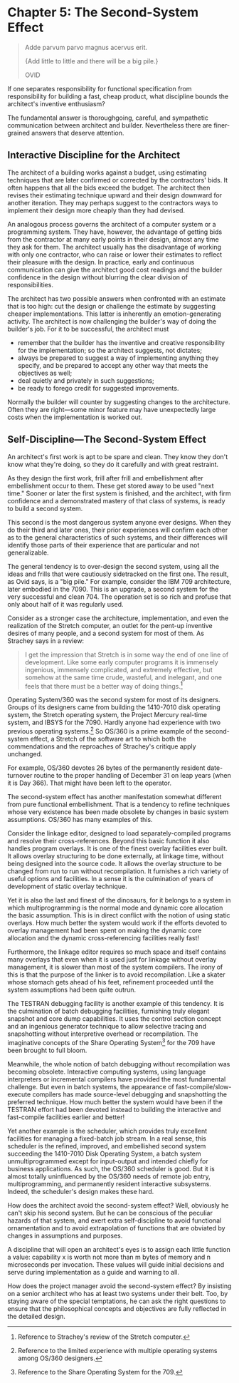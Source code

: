 # Chapter 5: The Second-System Effect

> Adde parvum parvo magnus acervus erit.
>
> {Add little to little and there will be a big pile.}
>
> OVID

If one separates responsibility for functional specification from responsibility for building a fast, cheap product, what discipline bounds the architect's inventive enthusiasm?

The fundamental answer is thoroughgoing, careful, and sympathetic communication between architect and builder. Nevertheless there are finer-grained answers that deserve attention.

## Interactive Discipline for the Architect

The architect of a building works against a budget, using estimating techniques that are later confirmed or corrected by the contractors' bids. It often happens that all the bids exceed the budget. The architect then revises their estimating technique upward and their design downward for another iteration. They may perhaps suggest to the contractors ways to implement their design more cheaply than they had devised.

An analogous process governs the architect of a computer system or a programming system. They have, however, the advantage of getting bids from the contractor at many early points in their design, almost any time they ask for them.
The architect usually has the disadvantage of working with only one contractor, who can raise or lower their estimates to reflect their pleasure with the design. In practice, early and continuous communication can give the architect good cost readings and the builder confidence in the design without blurring the clear division of responsibilities.

The architect has two possible answers when confronted with an estimate that is too high: cut the design or challenge the estimate by suggesting cheaper implementations. This latter is inherently an emotion-generating activity. The architect is now challenging the builder's way of doing the builder's job. For it to be successful, the architect must

- remember that the builder has the inventive and creative responsibility for the implementation; so the architect suggests, not dictates;
- always be prepared to suggest a way of implementing anything they specify, and be prepared to accept any other way that meets the objectives as well;
- deal quietly and privately in such suggestions;
- be ready to forego credit for suggested improvements.

Normally the builder will counter by suggesting changes to the architecture. Often they are right—some minor feature may have unexpectedly large costs when the implementation is worked out.

## Self-Discipline—The Second-System Effect

An architect's first work is apt to be spare and clean. They know they don't know what they're doing, so they do it carefully and with great restraint.

As they design the first work, frill after frill and embellishment after embellishment occur to them. These get stored away to be used "next time." Sooner or later the first system is finished, and the architect, with firm confidence and a demonstrated mastery of that class of systems, is ready to build a second system.

This second is the most dangerous system anyone ever designs. When they do their third and later ones, their prior experiences will confirm each other as to the general characteristics of such systems, and their differences will identify those parts of their experience that are particular and not generalizable.

The general tendency is to over-design the second system, using all the ideas and frills that were cautiously sidetracked on the first one. The result, as Ovid says, is a "big pile." For example, consider the IBM 709 architecture, later embodied in the 7090. This is an upgrade, a second system for the very successful and clean 704. The operation set is so rich and profuse that only about half of it was regularly used.

Consider as a stronger case the architecture, implementation, and even the realization of the Stretch computer, an outlet for the pent-up inventive desires of many people, and a second system for most of them. As Strachey says in a review:

> I get the impression that Stretch is in some way the end of one line of development. Like some early computer programs it is immensely ingenious, immensely complicated, and extremely effective, but somehow at the same time crude, wasteful, and inelegant, and one feels that there must be a better way of doing things.[^1]

[^1]: Reference to Strachey's review of the Stretch computer.

Operating System/360 was the second system for most of its designers. Groups of its designers came from building the 1410-7010 disk operating system, the Stretch operating system, the Project Mercury real-time system, and IBSYS for the 7090. Hardly anyone had experience with two previous operating systems.[^2] So OS/360 is a prime example of the second-system effect, a Stretch of the software art to which both the commendations and the reproaches of Strachey's critique apply unchanged.

[^2]: Reference to the limited experience with multiple operating systems among OS/360 designers.

For example, OS/360 devotes 26 bytes of the permanently resident date-turnover routine to the proper handling of December 31 on leap years (when it is Day 366). That might have been left to the operator.

The second-system effect has another manifestation somewhat different from pure functional embellishment. That is a tendency to refine techniques whose very existence has been made obsolete by changes in basic system assumptions. OS/360 has many examples of this.

Consider the linkage editor, designed to load separately-compiled programs and resolve their cross-references. Beyond this basic function it also handles program overlays. It is one of the finest overlay facilities ever built. It allows overlay structuring to be done externally, at linkage time, without being designed into the source code. It allows the overlay structure to be changed from run to run without recompilation. It furnishes a rich variety of useful options and facilities. In a sense it is the culmination of years of development of static overlay technique.

Yet it is also the last and finest of the dinosaurs, for it belongs to a system in which multiprogramming is the normal mode and dynamic core allocation the basic assumption. This is in direct conflict with the notion of using static overlays. How much better the system would work if the efforts devoted to overlay management had been spent on making the dynamic core allocation and the dynamic cross-referencing facilities really fast!

Furthermore, the linkage editor requires so much space and itself contains many overlays that even when it is used just for linkage without overlay management, it is slower than most of the system compilers. The irony of this is that the purpose of the linker is to avoid recompilation. Like a skater whose stomach gets ahead of his feet, refinement proceeded until the system assumptions had been quite outrun.

The TESTRAN debugging facility is another example of this tendency. It is the culmination of batch debugging facilities, furnishing truly elegant snapshot and core dump capabilities. It uses the control section concept and an ingenious generator technique to allow selective tracing and snapshotting without interpretive overhead or recompilation. The imaginative concepts of the Share Operating System[^3] for the 709 have been brought to full bloom.

[^3]: Reference to the Share Operating System for the 709.

Meanwhile, the whole notion of batch debugging without recompilation was becoming obsolete. Interactive computing systems, using language interpreters or incremental compilers have provided the most fundamental challenge. But even in batch systems, the appearance of fast-compile/slow-execute compilers has made source-level debugging and snapshotting the preferred technique. How much better the system would have been if the TESTRAN effort had been devoted instead to building the interactive and fast-compile facilities earlier and better!

Yet another example is the scheduler, which provides truly excellent facilities for managing a fixed-batch job stream. In a real sense, this scheduler is the refined, improved, and embellished second system succeeding the 1410-7010 Disk Operating System, a batch system unmultiprogrammed except for input-output and intended chiefly for business applications. As such, the OS/360 scheduler is good. But it is almost totally uninfluenced by the OS/360 needs of remote job entry, multiprogramming, and permanently resident interactive subsystems. Indeed, the scheduler's design makes these hard.

How does the architect avoid the second-system effect? Well, obviously he can't skip his second system. But he can be conscious of the peculiar hazards of that system, and exert extra self-discipline to avoid functional ornamentation and to avoid extrapolation of functions that are obviated by changes in assumptions and purposes.

A discipline that will open an architect's eyes is to assign each little function a value: capability x is worth not more than m bytes of memory and n microseconds per invocation. These values will guide initial decisions and serve during implementation as a guide and warning to all.

How does the project manager avoid the second-system effect? By insisting on a senior architect who has at least two systems under their belt. Too, by staying aware of the special temptations, he can ask the right questions to ensure that the philosophical concepts and objectives are fully reflected in the detailed design.
